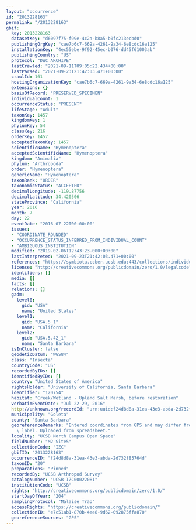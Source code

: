 ```yaml
---
layout: "occurrence"
id: "2013228163"
permalink: "/2013228163"
gbif:
  key: 2013228163
  datasetKey: "d6097f75-f99e-4c2a-b8a5-b0fc213ecbd0"
  publishingOrgKey: "cae7b6c7-669a-4261-9a34-6e8cdc16a125"
  installationKey: "4ec55ebe-9f92-45ec-b076-dd45f61003ab"
  publishingCountry: "US"
  protocol: "DWC_ARCHIVE"
  lastCrawled: "2021-09-11T09:05:22.434+00:00"
  lastParsed: "2021-09-23T21:42:03.471+00:00"
  crawlId: 161
  hostingOrganizationKey: "cae7b6c7-669a-4261-9a34-6e8cdc16a125"
  extensions: {}
  basisOfRecord: "PRESERVED_SPECIMEN"
  individualCount: 1
  occurrenceStatus: "PRESENT"
  lifeStage: "Adult"
  taxonKey: 1457
  kingdomKey: 1
  phylumKey: 54
  classKey: 216
  orderKey: 1457
  acceptedTaxonKey: 1457
  scientificName: "Hymenoptera"
  acceptedScientificName: "Hymenoptera"
  kingdom: "Animalia"
  phylum: "Arthropoda"
  order: "Hymenoptera"
  genericName: "Hymenoptera"
  taxonRank: "ORDER"
  taxonomicStatus: "ACCEPTED"
  decimalLongitude: -119.87756
  decimalLatitude: 34.420506
  stateProvince: "California"
  year: 2016
  month: 7
  day: 22
  eventDate: "2016-07-22T00:00:00"
  issues:
  - "COORDINATE_ROUNDED"
  - "OCCURRENCE_STATUS_INFERRED_FROM_INDIVIDUAL_COUNT"
  - "AMBIGUOUS_INSTITUTION"
  modified: "2019-02-06T12:43:23.000+00:00"
  lastInterpreted: "2021-09-23T21:42:03.471+00:00"
  references: "https://symbiota.ccber.ucsb.edu:443/collections/individual/index.php?occid=120754"
  license: "http://creativecommons.org/publicdomain/zero/1.0/legalcode"
  identifiers: []
  media: []
  facts: []
  relations: []
  gadm:
    level0:
      gid: "USA"
      name: "United States"
    level1:
      gid: "USA.5_1"
      name: "California"
    level2:
      gid: "USA.5.42_1"
      name: "Santa Barbara"
  isInCluster: false
  geodeticDatum: "WGS84"
  class: "Insecta"
  countryCode: "US"
  recordedByIDs: []
  identifiedByIDs: []
  country: "United States of America"
  rightsHolder: "University of California, Santa Barbara"
  identifier: "120754"
  habitat: "Creek/Wetland - Upland Salt Marsh, before restoration"
  verbatimEventDate: "Jul 22-29, 2016"
  http://unknown.org/recordId: "urn:uuid:f24d8d8a-31ea-43e3-abda-2d732f85764d"
  municipality: "Goleta"
  county: "Santa Barbara"
  georeferenceRemarks: "Entered coordinates from GPS and may differ from what is on\
    \ label. Uploaded from spreadsheet."
  locality: "UCSB North Campus Open Space"
  fieldNumber: "M2-Site5"
  collectionCode: "IZC"
  gbifID: "2013228163"
  occurrenceID: "f24d8d8a-31ea-43e3-abda-2d732f85764d"
  taxonID: "20"
  preparations: "Pinned"
  recordedBy: "UCSB Arthropod Survey"
  catalogNumber: "UCSB-IZC00022081"
  institutionCode: "UCSB"
  rights: "http://creativecommons.org/publicdomain/zero/1.0/"
  startDayOfYear: "204"
  samplingProtocol: "Malaise Trap"
  accessRights: "https://creativecommons.org/publicdomain/"
  collectionID: "e7c51ab1-870b-4ee8-9d62-092875ffa870"
  georeferenceSources: "GPS"
---
```

